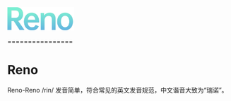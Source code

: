 

<img src="/image/reno-logo-big.png" alt="Reno-logo" style="width:30%;">

================

# Reno
Reno-Reno /rin/ 发音简单，符合常见的英文发音规范，中文谐音大致为“瑞诺”。



